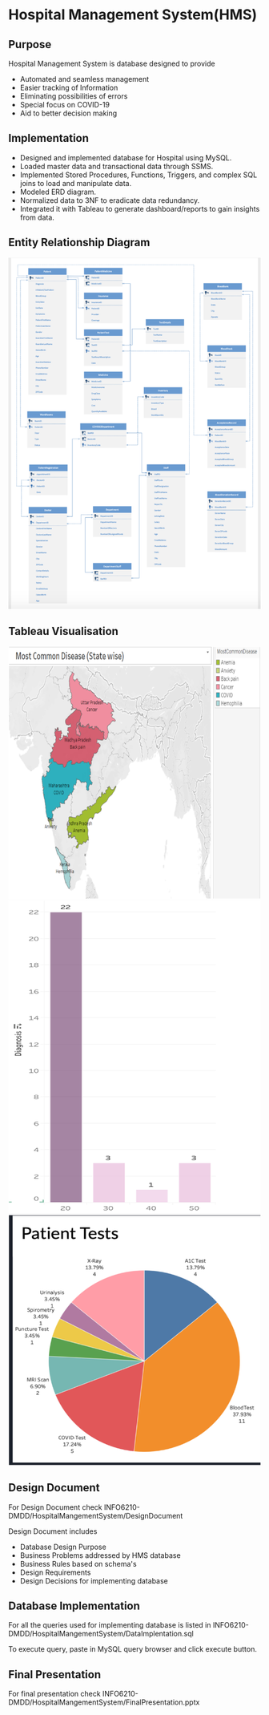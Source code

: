 # Hospital Management System(HMS)

## Purpose

Hospital Management System is database designed to provide 
* Automated and seamless management
* Easier tracking of Information
* Eliminating possibilities of errors
* Special focus on COVID-19 
* Aid to better decision making

## Implementation

* Designed and implemented database for Hospital using MySQL.
* Loaded master data and transactional data through SSMS.
* Implemented Stored Procedures, Functions, Triggers, and complex SQL joins to load and manipulate data.
* Modeled ERD diagram.
* Normalized data to 3NF to eradicate data redundancy.
* Integrated it with Tableau to generate dashboard/reports to gain insights from data.

## Entity Relationship Diagram
![ERD](./Screenshots/HMS_ERD.png)

## Tableau Visualisation

![Most Common Disease](./Screenshots/Tableau1.png)
![Patients Age Range](./Screenshots/Tableau2.png)
![Most Common test assigned to patient](./Screenshots/Tableau3.png)


## Design Document

For Design Document check INFO6210-DMDD/HospitalMangementSystem/DesignDocument

Design Document includes
* Database Design Purpose
* Business Problems addressed by HMS database
* Business Rules based on schema's
* Design Requirements
* Design Decisions for implementing database

## Database Implementation

 For all the queries used for implementing database is listed in INFO6210-DMDD/HospitalMangementSystem/DataImplentation.sql

 To execute query, paste in MySQL query browser and click execute button. 

## Final Presentation

For final presentation check INFO6210-DMDD/HospitalMangementSystem/FinalPresentation.pptx









